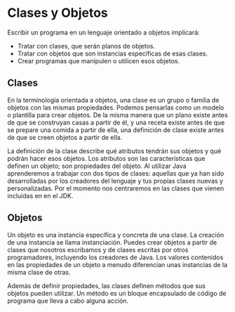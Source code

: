 # Clases y Objetos

Escribir un programa en un lenguaje orientado a objetos implicará:

- Tratar con clases, que serán planos de objetos.
- Tratar con objetos que son instancias específicas de esas clases.
- Crear programas que manipulen o utilicen esos objetos.

## Clases

En la terminología orientada a objetos, una clase es un grupo o familia de objetos con las mismas propiedades. Podemos pensarlas como un modelo o plantilla para crear objetos. De la misma manera que un plano existe antes de que se construyan casas a partir de él, y una receta existe antes de que se prepare una comida a partir de ella, una definición de clase existe antes de que se creen objetos a partir de ella.

La definición de la clase describe qué atributos tendrán sus objetos y qué podrán hacer esos objetos. Los atributos son las características que definen un objeto; son propiedades del objeto. Al utilizar Java aprenderemos a trabajar con dos tipos de clases: aquellas que ya han sido desarrolladas por los creadores del lenguaje y tus propias clases nuevas y personalizadas. Por el momento nos centraremos en las clases que vienen incluidas en en el JDK.

## Objetos

Un objeto es una instancia específica y concreta de una clase. La creación de una instancia se llama instanciación. Puedes crear objetos a partir de clases que nosotros escribamos y de clases escritas por otros programadores, incluyendo los creadores de Java. Los valores contenidos en las propiedades de un objeto a menudo diferencian unas instancias de la misma clase de otras.

Además de definir propiedades, las clases definen métodos que sus objetos pueden utilizar. Un método es un bloque encapsulado de código de programa que lleva a cabo alguna acción.